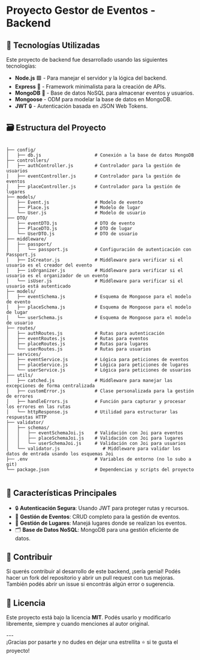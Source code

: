 <h1>Proyecto Gestor de Eventos - Backend</h1>

<h2>🚀 Tecnologías Utilizadas</h2>

<p>Este proyecto de backend fue desarrollado usando las siguientes tecnologías:</p>
<ul>
  <li><strong>Node.js</strong> 🟩 - Para manejar el servidor y la lógica del backend.</li>
  <li><strong>Express</strong> 🚏 - Framework minimalista para la creación de APIs.</li>
  <li><strong>MongoDB</strong> 🍃 - Base de datos NoSQL para almacenar eventos y usuarios.</li>
  <li><strong>Mongoose</strong> - ODM para modelar la base de datos en MongoDB.</li>
  <li><strong>JWT</strong> 🔒 - Autenticación basada en JSON Web Tokens.</li>
</ul>


</ol>

<h2>🗃️ Estructura del Proyecto</h2>

<pre><code>
├── config/
│   ├── db.js                    # Conexión a la base de datos MongoDB
├── controllers/
│   ├── authController.js        # Controlador para la gestión de usuarios
│   ├── eventController.js       # Controlador para la gestión de eventos
│   ├── placeController.js       # Controlador para la gestión de lugares
├── models/
│   ├── Event.js                 # Modelo de evento
│   ├── Place.js                 # Modelo de lugar
│   └── User.js                  # Modelo de usuario
├── DTO/
│   ├── eventDTO.js              # DTO de evento
│   ├── PlaceDTO.js              # DTO de lugar
│   └── UserDTO.js               # DTO de usuario
├── middleware/
│   ├── passport/
│   │   └── passport.js          # Configuración de autenticación con Passport.js
│   ├── IsCreator.js             # Middleware para verificar si el usuario es el creador del evento
│   ├── isOrganizer.js           # Middleware para verificar si el usuario es el organizador de un evento
│   └── isUser.js                # Middleware para verificar si el usuario está autenticado
├── models/
│   ├── eventSchema.js           # Esquema de Mongoose para el modelo de evento
│   ├── placeSchema.js           # Esquema de Mongoose para el modelo de lugar
│   └── userSchema.js            # Esquema de Mongoose para el modelo de usuario
├── routes/
│   ├── authRoutes.js            # Rutas para autenticación
│   ├── eventRoutes.js           # Rutas para eventos
│   ├── placeRoutes.js           # Rutas para lugares
│   └── userRoutes.js            # Rutas para usuarios
├── services/
│   ├── eventService.js          # Lógica para peticiones de eventos
│   ├── placeService.js          # Lógica para peticiones de lugares
│   └── userService.js           # Lógica para peticiones de usuarios
├── utils/
│   ├── catched.js               # Middleware para manejar las excepciones de forma centralizada
│   ├── customError.js           # Clase personalizada para la gestión de errores
│   ├── handleErrors.js          # Función para capturar y procesar los errores en las rutas
│   └── httpResponse.js          # Utilidad para estructurar las respuestas HTTP
├── validator/
│   ├── schemas/
│   │   ├── eventSchemaJoi.js    # Validación con Joi para eventos
│   │   ├── placeSchemaJoi.js    # Validación con Joi para lugares
│   │   └── userSchemaJoi.js     # Validación con Joi para usuarios
│   └── validator.js                # Middleware para validar los datos de entrada usando los esquemas Joi
├── .env                         # Variables de entorno (no lo subo a git)
└── package.json                 # Dependencias y scripts del proyecto

</code></pre>

<h2>🚩 Características Principales</h2>

<ul>
  <li>🔒 <strong>Autenticación Segura</strong>: Usando JWT para proteger rutas y recursos.</li>
  <li>📅 <strong>Gestión de Eventos</strong>: CRUD completo para la gestión de eventos.</li>
  <li>📍 <strong>Gestión de Lugares</strong>: Manejá lugares donde se realizan los eventos.</li>
  <li>🗂️ <strong>Base de Datos NoSQL</strong>: MongoDB para una gestión eficiente de datos.</li>
</ul>

<h2>🤝 Contribuir</h2>

<p>Si querés contribuir al desarrollo de este backend, ¡sería genial! Podés hacer un fork del repositorio y abrir un pull request con tus mejoras. También podés abrir un issue si encontrás algún error o sugerencia.</p>

<h2>📄 Licencia</h2>

<p>Este proyecto está bajo la licencia <strong>MIT</strong>. Podés usarlo y modificarlo libremente, siempre y cuando menciones al autor original.</p>

<p>---<br>¡Gracias por pasarte y no dudes en dejar una estrellita ⭐ si te gusta el proyecto!</p>
